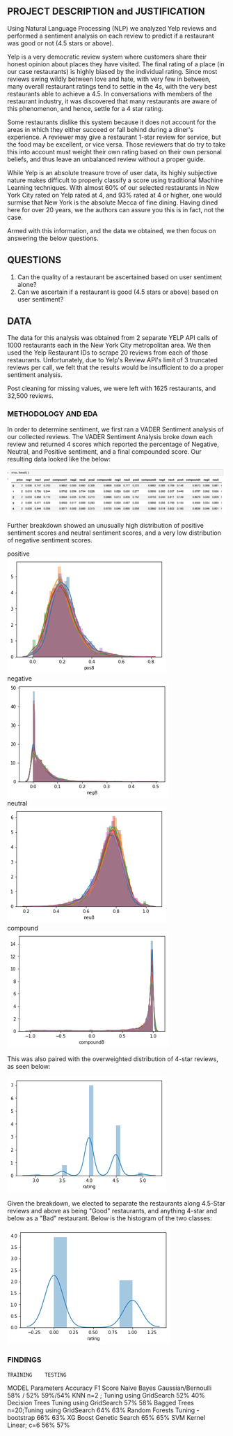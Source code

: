 ## PROJECT DESCRIPTION and JUSTIFICATION
Using Natural Language Processing (NLP) we analyzed Yelp reviews and performed a sentiment analysis on each review to predict if a restaurant was good or not (4.5 stars or above).

Yelp is a very democratic review system where customers share their honest opinion about places they have visited. The final rating of a place (in our case restaurants) is highly biased by the individual rating. Since most reviews swing wildly between love and hate, with very few in between, many overall restaurant ratings tend to settle in the 4s, with the very best restaurants able to achieve a 4.5.  In conversations with members of the restaurant industry, it was discovered that many restaurants are aware of this phenomenon, and hence, settle for a 4 star rating.

Some restaurants dislike this system because it does not account for the areas in which they either succeed or fall behind during a diner's experience.  A reviewer may give a restaurant 1-star review for service, but the food may be excellent, or vice versa.  Those reviewers that do try to take this into account must weight their own rating based on their own personal beliefs, and thus leave an unbalanced review without a proper guide.

While Yelp is an absolute treasure trove of user data, its highly subjective nature makes difficult to properly classify a score using traditional Machine Learning techniques.  With almost 60% of our selected restaurants in New York City rated on Yelp rated at 4, and 93% rated at 4 or higher, one would surmise that New York is the absolute Mecca of fine dining.  Having dined here for over 20 years, we the authors can assure you this is in fact, not the case. 

Armed with this information, and the data we obtained, we then focus on answering the below questions.


## QUESTIONS
1. Can the quality of a restaurant be ascertained based on user sentiment alone?  
2. Can we ascertain if a restaurant is good (4.5 stars or above) based on user sentiment?


## DATA

The data for this analysis was obtained from 2 separate YELP API calls of 1000 restaurants each in the New York City metropolitan area.  We then used the Yelp Restaurant IDs to scrape 20 reviews from each of those restaurants.  Unfortunately, due to Yelp's Review API's limit of 3 truncated reviews per call, we felt that the results would be insufficient to do a proper sentiment analysis.

Post cleaning for missing values, we were left with 1625 restaurants, and 32,500 reviews.


### METHODOLOGY AND EDA

In order to determine sentiment, we first ran a VADER Sentiment analysis of our collected reviews.  The VADER Sentiment Analysis broke down each review and returned 4 scores which reported the percentage of Negative, Neutral, and Positive sentiment, and a final compounded score.  Our resulting data looked like the below:

<img src='images/vadersnapshot.png'>

Further breakdown showed an unusually high distribution of positive sentiment scores and neutral sentiment scores, and a very low distribution of negative sentiment scores.

positive  
<img src='images/pos_sentgraph.png'>  
negative  
<img src='images/neg_sentgraph.png'>   
neutral  
<img src='images/neu_sentgraph.png'>   
compound  
<img src='images/comp_sentgraph.png'>  

This was also paired with the overweighted distribution of 4-star reviews, as seen below:

<img src='images/star_hist.png'>

Given the breakdown, we elected to separate the restaurants along 4.5-Star reviews and above as being "Good" restaurants, and anything 4-star and below as a "Bad" restaurant.  Below is the histogram of the two classes:

<img src='images/good_bad_histo.png'>

### FINDINGS
	TRAINING	TESTING	
MODEL	Parameters	Accuracy	F1 Score
Naive Bayes	Gaussian/Bernoulli	58% / 52%	59%/54%
KNN	n=2 ; Tuning using GridSearch	52%	40%
Decision Trees	Tuning using GridSearch	57%	58%
Bagged Trees	n=20;Tuning using GridSearch	64%	63%
Random Forests	Tuning - bootstrap	66%	63%
XG Boost	Genetic Search	65%	65%
SVM	Kernel Linear; c=6	56%	57%
